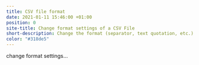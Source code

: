 ```yaml
---
title: CSV file format
date: 2021-01-11 15:46:00 +01:00
position: 0
site-title: Change format settings of a CSV File
short-description: Change the format (separator, text quotation, etc.) of a CSV file.
color: "#318de5"
---
```


change format settings...